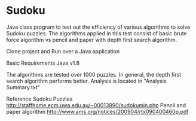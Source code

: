 # Sudoku
Java class program to test out the efficiency of various algorithms to solve Sudoku puzzles.
The algorithms applied in this test consist of basic brute force algorithm vs pencil and paper with depth first search algorithm.

Clone project and Run over a Java application

Basic Requirements
Java v1.8

The algorithms are tested over 1000 puzzles.
In general, the depth first search algorithm performs better.
Analysis is located in "Analysis Summary.txt"

Reference 
Sudoku Puzzles
http://staffhome.ecm.uwa.edu.au/~00013890/sudokumin.php
Pencil and paper algorithm
http://www.ams.org/notices/200904/rtx090400460p.pdf
